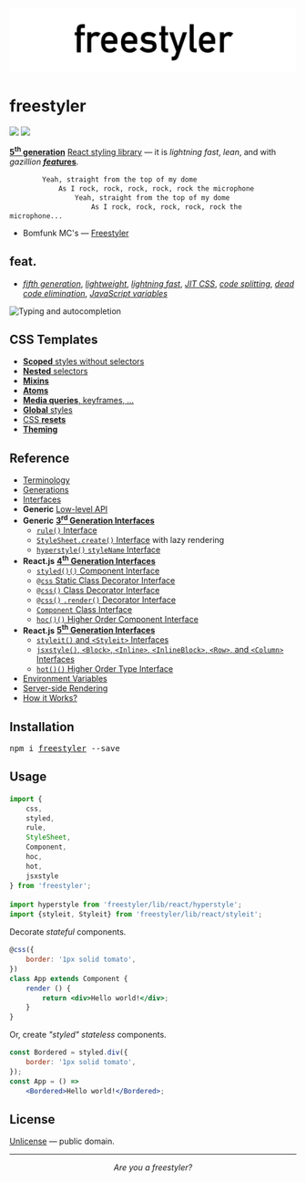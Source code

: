 ![libreact logo](./docs/assets/freestyler.png)

# freestyler

[![][npm-badge]][npm-url] [![][travis-badge]][travis-url]

[**5<sup>th</sup> generation**](./docs/en/generations.md) [React styling library][npm-url] &mdash;
it is *lightning fast*, *lean*, and with *gazillion* [__*feat*ures__](#feat).

```
        Yeah, straight from the top of my dome
            As I rock, rock, rock, rock, rock the microphone
                Yeah, straight from the top of my dome
                    As I rock, rock, rock, rock, rock the microphone...
```

- Bomfunk MC's &mdash; [Freestyler](https://www.youtube.com/watch?v=ymNFyxvIdaM)


## feat.

- *[fifth generation](./docs/en/feat/fifth-generation.md)*, *[lightweight](./docs/en/feat/lightweight.md)*, *[lightning fast](./docs/en/feat/fast.md)*, *[JIT CSS](./docs/en/feat/jit-css.md)*, *[code splitting](./docs/en/feat/code-splitting.md)*, *[dead code elimination](./docs/en/feat/dead-code-elimination.md)*, *[JavaScript variables](./docs/en/feat/variables.md)*

![Typing and autocompletion](./docs/assets/typing.gif)

## CSS Templates

- [__Scoped__ styles without selectors](./docs/en/feat/scoped.md)
- [__Nested__ selectors](./docs/en/feat/nesting.md)
- __[Mixins](./docs/en/feat/mixins.md)__
- __[Atoms](./docs/en/feat/atoms.md)__
- [__Media queries__, keyframes, ...](./docs/en/feat/media.md)
- [__Global__ styles](./docs/en/feat/global.md)
- [CSS __resets__](./docs/en/feat/resets.md)
- __[Theming](./docs/en/feat/theming.md)__


## Reference

- [Terminology](./docs/en/terminology.md)
- [Generations](./docs/en/generations.md)
- [Interfaces](./docs/en/interfaces.md)
- __Generic__ [Low-level API](./docs/en/low-level-api.md)
- __Generic__ [__3<sup>rd</sup> Generation Interfaces__](./docs/en/3rd-gen.md)
    - [`rule()` Interface](./docs/en/rule.md)
    - [`StyleSheet.create()` Interface](./docs/en/StyleSheet.md) with lazy rendering
    - [`hyperstyle()` `styleName` Interface](./docs/en/hyperstyle.md)
- __React.js__ [__4<sup>th</sup> Generation Interfaces__](./docs/en/4th-gen.md)
    - [`styled()()` Component Interface](./docs/en/styled.md)
    - [`@css` Static Class Decorator Interface](./docs/en/css-static-class-decorator.md)
    - [`@css()` Class Decorator Interface](./docs/en/css-class-decorator.md)
    - [`@css()` `.render()` Decorator Interface](./docs/en/css-render-decorator.md)
    - [`Component` Class Interface](./docs/en/component-class.md)
    - [`hoc()()` Higher Order Component Interface](./docs/en/hoc-generator.md)
- __React.js__ [__5<sup>th</sup> Generation Interfaces__](./docs/en/5th-gen.md)
    - [`styleit()` and `<Styleit>` Interfaces](./docs/en/styleit.md)
    - [`jsxstyle()`, `<Block>`, `<Inline>`, `<InlineBlock>`, `<Row>`, and `<Column>` Interfaces](./docs/en/jsxstyle.md)
    - [`hot()()` Higher Order Type Interface](./docs/en/hot.md)
- [Environment Variables](./docs/en/env-vars.md)
- [Server-side Rendering](./docs/en/ssr.md)
- [How it Works?](./docs/en/how-it-works.md)


## Installation

<pre>
npm i <a href="https://www.npmjs.com/package/freestyler">freestyler</a> --save
</pre>


## Usage

```js
import {
    css,
    styled,
    rule,
    StyleSheet,
    Component,
    hoc,
    hot,
    jsxstyle
} from 'freestyler';

import hyperstyle from 'freestyler/lib/react/hyperstyle';
import {styleit, Styleit} from 'freestyler/lib/react/styleit';
```

Decorate *stateful* components.

```jsx
@css({
    border: '1px solid tomato',
})
class App extends Component {
    render () {
        return <div>Hello world!</div>;
    }
}
```

Or, create *"styled" stateless* components.

```jsx
const Bordered = styled.div({
    border: '1px solid tomato',
});
const App = () =>
    <Bordered>Hello world!</Bordered>;
```


## License

[Unlicense](./docs/en/LICENSE.md) &mdash; public domain.


-------

<div style="text-align:center"><center><i>Are you a freestyler?</i></center></div>


[npm-url]: https://www.npmjs.com/package/freestyler
[npm-badge]: https://img.shields.io/npm/v/freestyler.svg
[travis-url]: https://travis-ci.org/streamich/freestyler
[travis-badge]: https://travis-ci.org/streamich/freestyler.svg?branch=master
